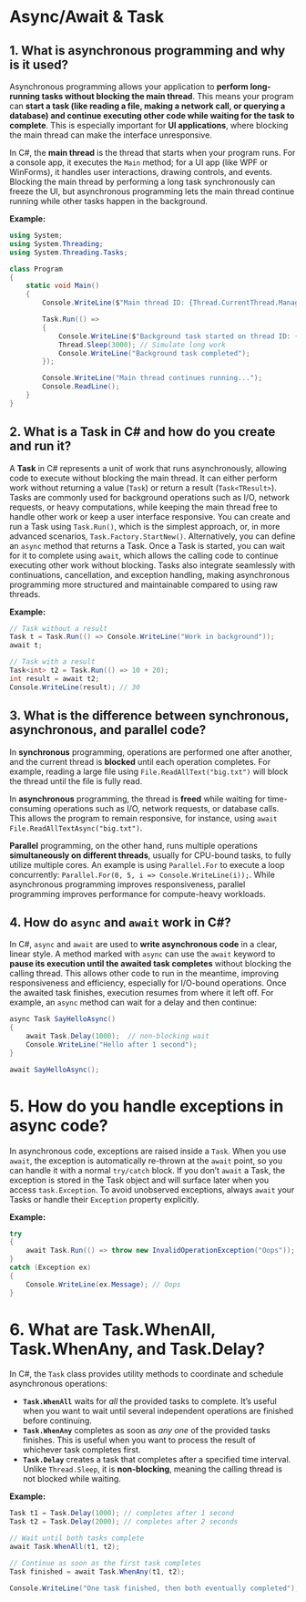 # Async/Await & Task

## 1. What is asynchronous programming and why is it used?

Asynchronous programming allows your application to **perform long-running tasks without blocking the main thread**. This means your program can **start a task (like reading a file, making a network call, or querying a database) and continue executing other code while waiting for the task to complete**. This is especially important for **UI applications**, where blocking the main thread can make the interface unresponsive.

In C#, the **main thread** is the thread that starts when your program runs. For a console app, it executes the `Main` method; for a UI app (like WPF or WinForms), it handles user interactions, drawing controls, and events. Blocking the main thread by performing a long task synchronously can freeze the UI, but asynchronous programming lets the main thread continue running while other tasks happen in the background.

**Example:**
```csharp
using System;
using System.Threading;
using System.Threading.Tasks;

class Program
{
    static void Main()
    {
        Console.WriteLine($"Main thread ID: {Thread.CurrentThread.ManagedThreadId}");

        Task.Run(() =>
        {
            Console.WriteLine($"Background task started on thread ID: {Thread.CurrentThread.ManagedThreadId}");
            Thread.Sleep(3000); // Simulate long work
            Console.WriteLine("Background task completed");
        });

        Console.WriteLine("Main thread continues running...");
        Console.ReadLine();
    }
}
```
## 2. What is a Task in C# and how do you create and run it?

A **Task** in C# represents a unit of work that runs asynchronously, allowing code to execute without blocking the main thread. It can either perform work without returning a value (`Task`) or return a result (`Task<TResult>`). Tasks are commonly used for background operations such as I/O, network requests, or heavy computations, while keeping the main thread free to handle other work or keep a user interface responsive. You can create and run a Task using `Task.Run()`, which is the simplest approach, or, in more advanced scenarios, `Task.Factory.StartNew()`. Alternatively, you can define an `async` method that returns a Task. Once a Task is started, you can wait for it to complete using `await`, which allows the calling code to continue executing other work without blocking. Tasks also integrate seamlessly with continuations, cancellation, and exception handling, making asynchronous programming more structured and maintainable compared to using raw threads.

**Example:**
```csharp
// Task without a result
Task t = Task.Run(() => Console.WriteLine("Work in background"));
await t;

// Task with a result
Task<int> t2 = Task.Run(() => 10 + 20);
int result = await t2;
Console.WriteLine(result); // 30
```
## 3. What is the difference between synchronous, asynchronous, and parallel code?

In **synchronous** programming, operations are performed one after another, and the current thread is **blocked** until each operation completes. For example, reading a large file using `File.ReadAllText("big.txt")` will block the thread until the file is fully read.

In **asynchronous** programming, the thread is **freed** while waiting for time-consuming operations such as I/O, network requests, or database calls. This allows the program to remain responsive, for instance, using `await File.ReadAllTextAsync("big.txt")`. 

**Parallel** programming, on the other hand, runs multiple operations **simultaneously on different threads**, usually for CPU-bound tasks, to fully utilize multiple cores. An example is using `Parallel.For` to execute a loop concurrently: `Parallel.For(0, 5, i => Console.WriteLine(i));`. While asynchronous programming improves responsiveness, parallel programming improves performance for compute-heavy workloads.

## 4. How do `async` and `await` work in C#?

In C#, `async` and `await` are used to **write asynchronous code** in a clear, linear style. A method marked with `async` can use the `await` keyword to **pause its execution until the awaited task completes** without blocking the calling thread. This allows other code to run in the meantime, improving responsiveness and efficiency, especially for I/O-bound operations. Once the awaited task finishes, execution resumes from where it left off. For example, an `async` method can wait for a delay and then continue:

```csharp
async Task SayHelloAsync()
{
    await Task.Delay(1000);  // non-blocking wait
    Console.WriteLine("Hello after 1 second");
}

await SayHelloAsync();
```
# 5. How do you handle exceptions in async code?

In asynchronous code, exceptions are raised inside a `Task`. When you use `await`, the exception is automatically re-thrown at the `await` point, so you can handle it with a normal `try/catch` block. If you don’t `await` a Task, the exception is stored in the Task object and will surface later when you access `task.Exception`. To avoid unobserved exceptions, always `await` your Tasks or handle their `Exception` property explicitly.

**Example:**
```csharp
try
{
    await Task.Run(() => throw new InvalidOperationException("Oops"));
}
catch (Exception ex)
{
    Console.WriteLine(ex.Message); // Oops
}
```
# 6. What are Task.WhenAll, Task.WhenAny, and Task.Delay?

In C#, the `Task` class provides utility methods to coordinate and schedule asynchronous operations:

- **`Task.WhenAll`** waits for *all* the provided tasks to complete. It’s useful when you want to wait until several independent operations are finished before continuing.
- **`Task.WhenAny`** completes as soon as *any one* of the provided tasks finishes. This is useful when you want to process the result of whichever task completes first.
- **`Task.Delay`** creates a task that completes after a specified time interval. Unlike `Thread.Sleep`, it is **non-blocking**, meaning the calling thread is not blocked while waiting.

**Example:**
```csharp
Task t1 = Task.Delay(1000); // completes after 1 second
Task t2 = Task.Delay(2000); // completes after 2 seconds

// Wait until both tasks complete
await Task.WhenAll(t1, t2);

// Continue as soon as the first task completes
Task finished = await Task.WhenAny(t1, t2);

Console.WriteLine("One task finished, then both eventually completed");
```